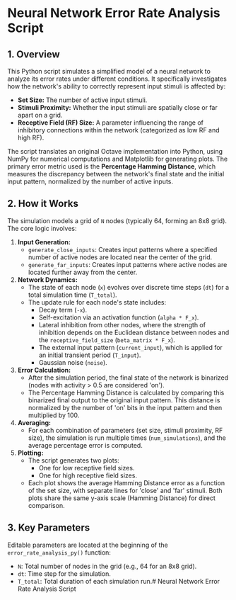 # Neural Network Error Rate Analysis Script

## 1. Overview

This Python script simulates a simplified model of a neural network to analyze its error rates under different conditions. It specifically investigates how the network's ability to correctly represent input stimuli is affected by:

* **Set Size:** The number of active input stimuli.
* **Stimuli Proximity:** Whether the input stimuli are spatially close or far apart on a grid.
* **Receptive Field (RF) Size:** A parameter influencing the range of inhibitory connections within the network (categorized as low RF and high RF).

The script translates an original Octave implementation into Python, using NumPy for numerical computations and Matplotlib for generating plots. The primary error metric used is the **Percentage Hamming Distance**, which measures the discrepancy between the network's final state and the initial input pattern, normalized by the number of active inputs.

## 2. How it Works

The simulation models a grid of `N` nodes (typically 64, forming an 8x8 grid). The core logic involves:

1.  **Input Generation:**
    * `generate_close_inputs`: Creates input patterns where a specified number of active nodes are located near the center of the grid.
    * `generate_far_inputs`: Creates input patterns where active nodes are located further away from the center.
2.  **Network Dynamics:**
    * The state of each node (`x`) evolves over discrete time steps (`dt`) for a total simulation time (`T_total`).
    * The update rule for each node's state includes:
        * Decay term (`-x`).
        * Self-excitation via an activation function (`alpha * F_x`).
        * Lateral inhibition from other nodes, where the strength of inhibition depends on the Euclidean distance between nodes and the `receptive_field_size` (`beta_matrix * F_x`).
        * The external input pattern (`current_input`), which is applied for an initial transient period (`T_input`).
        * Gaussian noise (`noise`).
3.  **Error Calculation:**
    * After the simulation period, the final state of the network is binarized (nodes with activity > 0.5 are considered 'on').
    * The Percentage Hamming Distance is calculated by comparing this binarized final output to the original input pattern. This distance is normalized by the number of 'on' bits in the input pattern and then multiplied by 100.
4.  **Averaging:**
    * For each combination of parameters (set size, stimuli proximity, RF size), the simulation is run multiple times (`num_simulations`), and the average percentage error is computed.
5.  **Plotting:**
    * The script generates two plots:
        * One for low receptive field sizes.
        * One for high receptive field sizes.
    * Each plot shows the average Hamming Distance error as a function of the set size, with separate lines for 'close' and 'far' stimuli. Both plots share the same y-axis scale (Hamming Distance) for direct comparison.

## 3. Key Parameters

Editable parameters are located at the beginning of the `error_rate_analysis_py()` function:

* `N`: Total number of nodes in the grid (e.g., 64 for an 8x8 grid).
* `dt`: Time step for the simulation.
* `T_total`: Total duration of each simulation run.# Neural Network Error Rate Analysis Script

